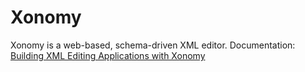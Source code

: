 # Xonomy

Xonomy is a web-based, schema-driven XML editor. Documentation: [Building XML Editing Applications with Xonomy](http://www.lexiconista.com/pdf/xonomy.pdf)

